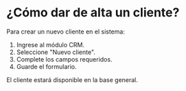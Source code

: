 
# ¿Cómo dar de alta un cliente?

Para crear un nuevo cliente en el sistema:
1. Ingrese al módulo CRM.
2. Seleccione "Nuevo cliente".
3. Complete los campos requeridos.
4. Guarde el formulario.

El cliente estará disponible en la base general.
